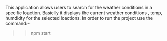 This application allows users to search for the weather conditions in a specific loaction. Basiclly it displays the current weather conditions , temp, humdidty for the selected loactions.
In order to run the project use the command:-
>> npm start
